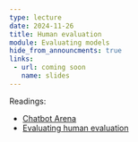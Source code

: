 ```yaml
---
type: lecture
date: 2024-11-26
title: Human evaluation
module: Evaluating models
hide_from_announcments: true
links: 
 - url: coming soon
   name: slides
---
```

Readings:
 - [Chatbot Arena](https://arxiv.org/abs/2403.04132)
 - [Evaluating human evaluation](https://arxiv.org/abs/2107.00061)

